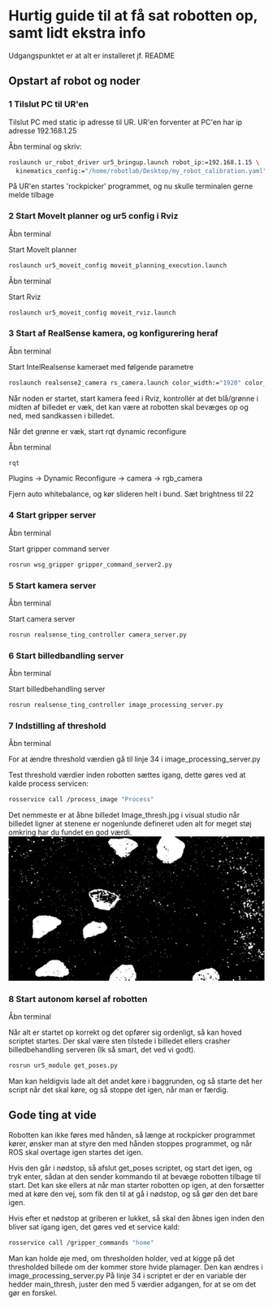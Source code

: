 # Hurtig guide til at få sat robotten op, samt lidt ekstra info
Udgangspunktet er at alt er installeret jf. README
## Opstart af robot og noder
### 1 Tilslut PC til UR'en
Tilslut PC med static ip adresse til UR. UR'en forventer at PC'en har ip adresse 192.168.1.25

Åbn terminal og skriv:

```sh
roslaunch ur_robot_driver ur5_bringup.launch robot_ip:=192.168.1.15 \
  kinematics_config:="/home/robotlab/Desktop/my_robot_calibration.yaml"
```

På UR'en startes 'rockpicker' programmet, og nu skulle terminalen gerne melde tilbage

### 2 Start MoveIt planner og ur5 config i Rviz

Åbn terminal

Start MoveIt planner

```sh
roslaunch ur5_moveit_config moveit_planning_execution.launch
```

Åbn terminal

Start Rviz

```sh
roslaunch ur5_moveit_config moveit_rviz.launch
```

### 3 Start af RealSense kamera, og konfigurering heraf

Åbn terminal

Start IntelRealsense kameraet med følgende parametre

```sh
roslaunch realsense2_camera rs_camera.launch color_width:="1920" color_height:="1080" color_fps:="30"
```

Når noden er startet, start kamera feed i Rviz, kontrollér at det blå/grønne i midten af billedet er væk, det kan være at robotten skal bevæges op og ned, med sandkassen i billedet.

Når det grønne er væk, start rqt dynamic reconfigure

Åbn terminal

```sh
rqt
```
Plugins -> Dynamic Reconfigure -> camera -> rgb_camera

Fjern auto whitebalance, og kør slideren helt i bund.
Sæt brightness til 22

### 4 Start gripper server

Åbn terminal 

Start gripper command server

```sh
rosrun wsg_gripper gripper_command_server2.py
```

### 5 Start kamera server

Åbn terminal

Start camera server

```sh
rosrun realsense_ting_controller camera_server.py
```

### 6 Start billedbandling server

Åbn terminal

Start billedbehandling server

```sh
rosrun realsense_ting_controller image_processing_server.py
```

### 7 Indstilling af threshold

Åbn terminal

For at ændre threshold værdien gå til linje 34 i image_processing_server.py

Test threshold værdier inden robotten sættes igang, dette gøres ved at kalde process servicen:

```sh
rosservice call /process_image "Process"
```
Det nemmeste er at åbne billedet Image_thresh.jpg i visual studio når billedet ligner at stenene er nogenlunde defineret uden alt for meget støj omkring har du fundet en god værdi.
![Thresholded image](./docs/Image_thresh.jpg "Thresholded image")

### 8 Start autonom kørsel af robotten

Åbn terminal

Når alt er startet op korrekt og det opfører sig ordenligt, så kan hoved scriptet startes. Der skal være sten tilstede i billedet ellers crasher billedbehandling serveren (Ik så smart, det ved vi godt).

```sh
rosrun ur5_module get_poses.py
```

Man kan heldigvis lade alt det andet køre i baggrunden, og så starte det her script når det skal køre, og så stoppe det igen, når man er færdig.

## Gode ting at vide

Robotten kan ikke føres med hånden, så længe at rockpicker programmet kører, ønsker man at styre den med hånden stoppes programmet, og når ROS skal overtage igen startes det igen.

Hvis den går i nødstop, så afslut get_poses scriptet, og start det igen, og tryk enter, sådan at den sender kommando til at bevæge robotten tilbage til start. Det kan ske ellers at når man starter robotten op igen, at den forsætter med at køre den vej, som fik den til at gå i nødstop, og så gør den det bare igen.

Hvis efter et nødstop at griberen er lukket, så skal den åbnes igen inden den bliver sat igang igen, det gøres ved et service kald:

```sh
rosservice call /gripper_commands "home"
```

Man kan holde øje med, om thresholden holder, ved at kigge på det thresholded billede om der kommer store hvide plamager. Den kan ændres i image_processing_server.py På linje 34 i scriptet er der en variable der hedder main_thresh, juster den med 5 værdier adgangen, for at se om det gør en forskel.
